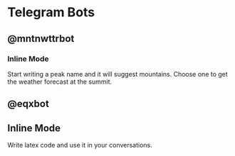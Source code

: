 # Telegram Bots

## @mntnwttrbot

### Inline Mode

Start writing a peak name and it will suggest mountains. Choose one to get the weather forecast at the summit.

## @eqxbot

## Inline Mode

Write latex code and use it in your conversations.
